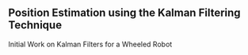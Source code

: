 ## Position Estimation using the Kalman Filtering Technique
Initial Work on Kalman Filters for a Wheeled Robot

